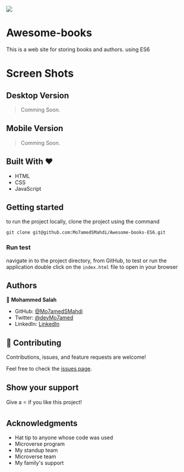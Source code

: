 ![](https://img.shields.io/badge/Microverse-blueviolet)

# Awesome-books

This is a web site for storing books and authors. using ES6

# Screen Shots

## Desktop Version

> Comming Soon.

## Mobile Version

> Comming Soon.

## Built With &hearts;

- HTML
- CSS
- JavaScript

## Getting started

to run the project locally, clone the project using the command

`git clone git@github.com:Mo7amedSMahdi/Awesome-books-ES6.git`

### Run test

navigate in to the project directory, from GitHub,
to test or run the application double click on the `index.html` file to open in your browser

## Authors

👤 **Mohammed Salah**

- GitHub: [@Mo7amedSMahdi](https://github.com/Mo7amedSMahdi)
- Twitter: [@devMo7amed](https://twitter.com/devMo7amed)
- LinkedIn: [LinkedIn](https://www.linkedin.com/in/mohammed-mahdi-b20340162/)

## 🤝 Contributing

Contributions, issues, and feature requests are welcome!

Feel free to check the [issues page](../../issues/).

## Show your support

Give a ⭐️ if you like this project!

## Acknowledgments

- Hat tip to anyone whose code was used
- Microverse program
- My standup team
- Microverse team
- My family's support
